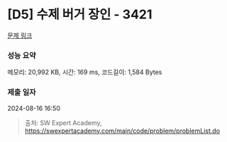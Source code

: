 # [D5] 수제 버거 장인 - 3421 

[문제 링크](https://swexpertacademy.com/main/code/problem/problemDetail.do?contestProbId=AWErcQmKy6kDFAXi) 

### 성능 요약

메모리: 20,992 KB, 시간: 169 ms, 코드길이: 1,584 Bytes

### 제출 일자

2024-08-16 16:50



> 출처: SW Expert Academy, https://swexpertacademy.com/main/code/problem/problemList.do